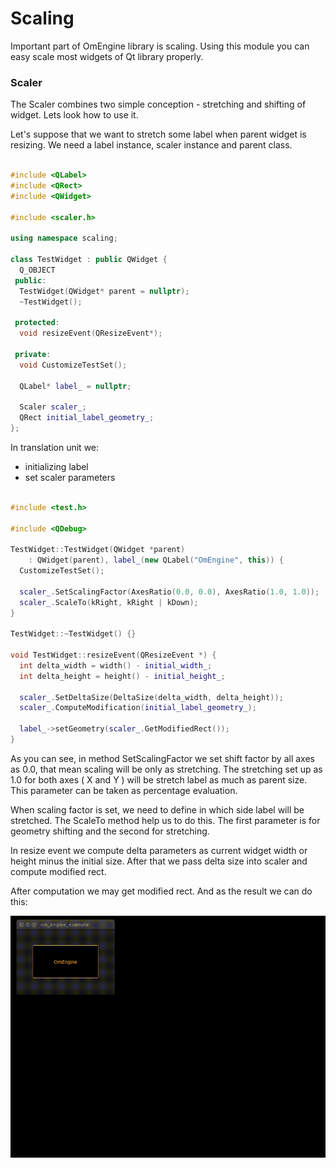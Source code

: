 # Scaling

Important part of OmEngine library is scaling. Using this module you can easy scale most widgets of Qt library properly.

### Scaler

The Scaler combines two simple conception - stretching and shifting of widget. Lets look how to use it.

Let's suppose that we want to stretch some label when parent widget is resizing.
We need a label instance, scaler instance and parent class.

```C++

#include <QLabel>
#include <QRect>
#include <QWidget>

#include <scaler.h>

using namespace scaling;

class TestWidget : public QWidget {
  Q_OBJECT
 public:
  TestWidget(QWidget* parent = nullptr);
  ~TestWidget();

 protected:
  void resizeEvent(QResizeEvent*);

 private:
  void CustomizeTestSet();

  QLabel* label_ = nullptr;

  Scaler scaler_;
  QRect initial_label_geometry_;
};

```

In translation unit we:

- initializing label
- set scaler parameters

```C++

#include <test.h>

#include <QDebug>

TestWidget::TestWidget(QWidget *parent)
    : QWidget(parent), label_(new QLabel("OmEngine", this)) {
  CustomizeTestSet();

  scaler_.SetScalingFactor(AxesRatio(0.0, 0.0), AxesRatio(1.0, 1.0));
  scaler_.ScaleTo(kRight, kRight | kDown);
}

TestWidget::~TestWidget() {}

void TestWidget::resizeEvent(QResizeEvent *) {
  int delta_width = width() - initial_width_;
  int delta_height = height() - initial_height_;

  scaler_.SetDeltaSize(DeltaSize(delta_width, delta_height));
  scaler_.ComputeModification(initial_label_geometry_);

  label_->setGeometry(scaler_.GetModifiedRect());
}

```
As you can see,  in method SetScalingFactor we set shift factor by all axes as 0.0, that mean scaling will be only as stretching. The stretching set up as 1.0 for both axes ( X and Y ) will be stretch label as much as parent size. This parameter can be taken as percentage evaluation.

When scaling factor is set, we need to define in which side label will be stretched. The ScaleTo method help us to do this. The first parameter is for geometry shifting and the second for stretching.

In resize event we compute delta parameters as current widget width or height minus the initial size. After that we pass delta size into scaler and compute modified rect.

After computation we may get modified rect.
And as the result we can do this:

<img src='https://github.com/OrdinaryMind/om_engine/blob/om_engine_v_1_0/examples/scaling_example.gif'>

